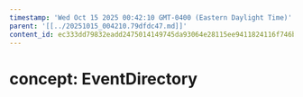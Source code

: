 ```yaml
---
timestamp: 'Wed Oct 15 2025 00:42:10 GMT-0400 (Eastern Daylight Time)'
parent: '[[../20251015_004210.79dfdc47.md]]'
content_id: ec333dd79832eadd2475014149745da93064e28115ee9411824116f746b23a06
---
```


# concept: EventDirectory
